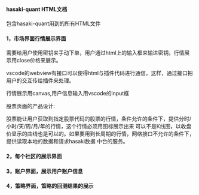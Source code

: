#### hasaki-quant HTML文档

包含hasaki-quant用到的所有HTML文件

#### 1，市场界面行情展示界面

需要给用户使用密钥来手动下单，用户通过html上的输入框来输进密钥。行情展示用close价格来展示。

vscode的webview有接口可以使得html与插件代码进行通信，这样，通过接口把用户的交互传给插件来处理。

行情展示用canvas,用户信息输入用vscode的input框

股票页面的产品设计:

股票能让用户获取到指定股票代码的股票的行情，条件允许的条件下，提供分时/小时/天/周/月/年的行情，这个行情必须用图标展示出来
可以不是K线图，以收盘价显示的曲线也是可以的。如果要用到长周期的行情，网络接口不允许的条件下，提供读取本地的数据和请求hasaki数据
中台的服务。

#### 2，每个社区的展示界面

#### 3，账户界面，展示用户账户信息

#### 4，策略界面，策略的回测结果的展示